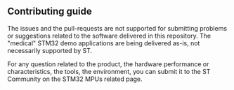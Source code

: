 
## Contributing guide

The issues and the pull-requests are not supported for submitting problems or suggestions related to the software delivered in this repository. The "medical" STM32 demo applications are being delivered as-is, not necessarily supported by ST.

For any question related to the product, the hardware performance or characteristics, the tools, the environment, you can submit it to the ST Community on the STM32 MPUs related page.
